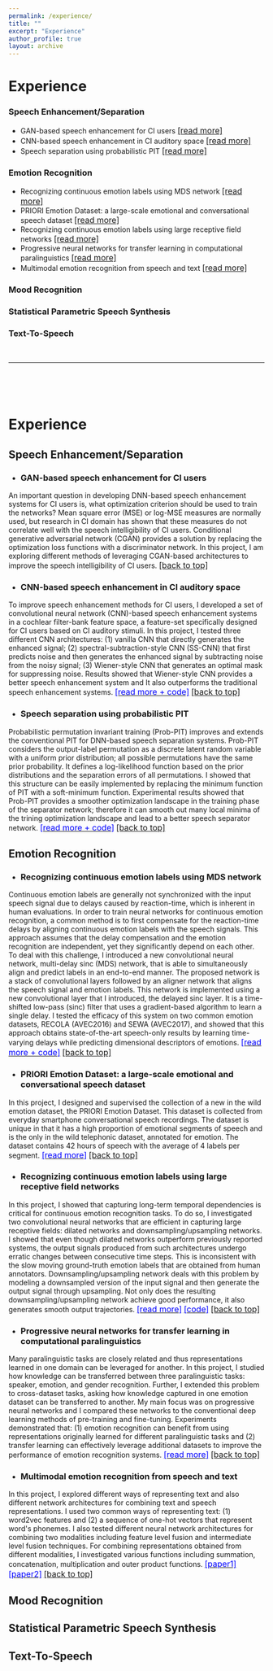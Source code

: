 ```yaml
---
permalink: /experience/
title: ""
excerpt: "Experience"
author_profile: true
layout: archive
---
```

<a name="top"></a>
# Experience

### Speech Enhancement/Separation

* GAN-based speech enhancement for CI users <font size="-0.5"><span style="color:blue;"><a href="#gan-enhancement">[read more]</a></span></font>
* CNN-based speech enhancement in CI auditory space <font size="-0.5"><span style="color:blue;"><a href="#cnn-enhancement">[read more]</a></span></font>
* Speech separation using probabilistic PIT <font size="-0.5"><span style="color:blue;"><a href="#pit">[read more]</a></span></font>

### Emotion Recognition

* Recognizing continuous emotion labels using MDS network <font size="-0.5"><span style="color:blue;"><a href="#mds-net">[read more]</a></span></font>
* PRIORI Emotion Dataset: a large-scale emotional and conversational speech dataset <font size="-0.5"><span style="color:blue;"><a href="#priori-emd">[read more]</a></span></font>
* Recognizing continuous emotion labels using large receptive field networks <font size="-0.5"><span style="color:blue;"><a href="#lr-nets">[read more]</a></span></font>
* Progressive neural networks for transfer learning in computational paralinguistics <font size="-0.5"><span style="color:blue;"><a href="#pnn">[read more]</a></span></font>
* Multimodal emotion recognition from speech and text <font size="-0.5"><span style="color:blue;"><a href="#multimodal">[read more]</a></span></font>

### Mood Recognition

### Statistical Parametric Speech Synthesis

### Text-To-Speech

<br />

---

<br />
<br />
<br />

# Experience

Speech Enhancement/Separation
-----------------------------

<a name="gan-enhancement"></a>
* ### GAN-based speech enhancement for CI users
An important question in developing DNN-based speech enhancement systems for CI users is, what optimization criterion should be used to train the networks? Mean square error (MSE) or log-MSE measures are normally used, but research in CI domain has shown that these measures do not correlate well with the speech intelligibility of CI users. Conditional generative adversarial network (CGAN) provides a solution by replacing the optimization loss functions with a discriminator network. In this project, I am exploring different methods of leveraging CGAN-based architectures to improve the speech intelligibility of CI users. <font size="-0.5"><span style="color:green;"><a href="#top">[back to top]</a></span></font>

<a name="cnn-enhancement"></a>
* ### CNN-based speech enhancement in CI auditory space
To improve speech enhancement methods for CI users, I developed a set of convolutional neural network (CNN)-based speech enhancement systems in a cochlear filter-bank feature space, a feature-set specifically designed for CI users based on CI auditory stimuli. In this project, I tested three different CNN architectures: (1) vanilla CNN that directly generates the enhanced signal; (2) spectral-subtraction-style CNN (SS-CNN) that first predicts noise and then generates the enhanced signal by subtracting noise from the noisy signal; (3) Wiener-style CNN that generates an optimal mask for suppressing noise. Results showed that Wiener-style CNN provides a better speech enhancement system and It also outperforms the traditional speech enhancement systems. [<font size="-0.5"><span style="color:blue;">[read more + code]</span></font>](https://github.com/soheil-khorram/DNN-based-speech-enhancement) <font size="-0.5"><span style="color:green;"><a href="#top">[back to top]</a></span></font>

<a name="pit"></a>
* ### Speech separation using probabilistic PIT
Probabilistic permutation invariant training (Prob-PIT) improves and extends the conventional PIT for DNN-based speech separation systems. Prob-PIT considers the output-label permutation as a discrete latent random variable with a uniform prior distribution; all possible permutations have the same prior probability. It defines a log-likelihood function based on the prior distributions and the separation errors of all permutations. I showed that this structure can be easily implemented by replacing the minimum function of PIT with a soft-minimum function. Experimental results showed that Prob-PIT provides a smoother optimization landscape in the training phase of the separator network; therefore it can smooth out many local minima of the trining optimization landscape and lead to a better speech separator network. [<font size="-0.5"><span style="color:blue;">[read more + code]</span></font>](https://github.com/soheil-khorram/Prob-PIT) <font size="-0.5"><span style="color:green;"><a href="#top">[back to top]</a></span></font>

Emotion Recognition
-----------------------------

<a name="mds-net"></a>
* ### Recognizing continuous emotion labels using MDS network
Continuous emotion labels are generally not synchronized with the input speech signal due to delays caused by reaction-time, which is inherent in human evaluations. In order to train neural networks for continuous emotion recognition, a common method is to first compensate for the reaction-time delays by aligning continuous emotion labels with the speech signals. This approach assumes that the delay compensation and the emotion recognition are independent, yet they significantly depend on each other. To deal with this challenge, I introduced a new convolutional neural network, multi-delay sinc (MDS) network, that is able to simultaneously align and predict labels in an end-to-end manner. The proposed network is a stack of convolutional layers followed by an aligner network that aligns the speech signal and emotion labels. This network is implemented using a new convolutional layer that I introduced, the delayed sinc layer. It is a time-shifted low-pass (sinc) filter that uses a gradient-based algorithm to learn a single delay. I tested the efficacy of this system on two common emotion datasets, RECOLA (AVEC2016) and SEWA (AVEC2017), and showed that this approach obtains state-of-the-art speech-only results by learning time-varying delays while predicting dimensional descriptors of emotions. [<font size="-0.5"><span style="color:blue;">[read more + code]</span></font>](https://github.com/soheil-khorram/MDS-network) <font size="-0.5"><span style="color:green;"><a href="#top">[back to top]</a></span></font>

<a name="priori-emd"></a>
* ### PRIORI Emotion Dataset: a large-scale emotional and conversational speech dataset
In this project, I designed and supervised the collection of a new in the wild emotion dataset, the PRIORI Emotion Dataset. This dataset is collected from everyday smartphone conversational speech recordings. The dataset is unique in that it has a high proportion of emotional segments of speech and is the only in the wild telephonic dataset, annotated for emotion. The dataset contains 42 hours of speech with the average of 4 labels per segment. [<font size="-0.5"><span style="color:blue;">[read more]</span></font>](BPD_Emotion.pdf) <font size="-0.5"><span style="color:green;"><a href="#top">[back to top]</a></span></font>

<a name="lr-nets"></a>
* ### Recognizing continuous emotion labels using large receptive field networks
In this project, I showed that capturing long-term temporal dependencies is critical for continuous emotion recognition tasks. To do so, I investigated two convolutional neural networks that are efficient in capturing large receptive fields: dilated networks and downsampling/upsampling networks. I showed that even though dilated networks outperform previously reported systems, the output signals produced from such architectures undergo erratic changes between consecutive time steps. This is inconsistent with the slow moving ground-truth emotion labels that are obtained from human annotators. Downsampling/upsampling network deals with this problem by modeling a downsampled version of the input signal and then generate the output signal through upsampling. Not only does the resulting downsampling/upsampling network achieve good performance, it also generates smooth output trajectories. [<font size="-0.5"><span style="color:blue;">[read more]</span></font>](capturing-long-term.pdf) [<font size="-0.5"><span style="color:blue;">[code]</span></font>](https://github.com/soheil-khorram/neural-network) <font size="-0.5"><span style="color:green;"><a href="#top">[back to top]</a></span></font>

<a name="pnn"></a>
* ### Progressive neural networks for transfer learning in computational paralinguistics
Many paralinguistic tasks are closely related and thus representations learned in one domain can be leveraged for another. In this project, I studied how knowledge can be transferred between three paralinguistic tasks: speaker, emotion, and gender recognition. Further, I extended this problem to cross-dataset tasks, asking how knowledge captured in one emotion dataset can be transferred to another. My main focus was on progressive neural networks and I compared these networks to the conventional deep learning methods of pre-training and fine-tuning. Experiments demonstrated that: (1) emotion recognition can benefit from using representations originally learned for different paralinguistic tasks and (2) transfer learning can effectively leverage additional datasets to improve the performance of emotion recognition systems. [<font size="-0.5"><span style="color:blue;">[read more]</span></font>](progressive.pdf) <font size="-0.5"><span style="color:green;"><a href="#top">[back to top]</a></span></font>

<a name="multimodal"></a>
* ### Multimodal emotion recognition from speech and text
In this project, I explored different ways of representing text and also different network architectures for combining text and speech representations. I used two common ways of representing text: (1) word2vec features and (2) a sequence of one-hot vectors that represent word's phonemes. I also tested different neural network architectures for combining two modalities including feature level fusion and intermediate level fusion techniques. For combining representations obtained from different modalities, I investigated various functions including summation, concatenation, multiplication and outer product functions.
[<font size="-0.5"><span style="color:blue;">[paper1]</span></font>](exploiting_acoustic_and_lexical_properties.pdf) [<font size="-0.5"><span style="color:blue;">[paper2]</span></font>](pooling.pdf) <font size="-0.5"><span style="color:green;"><a href="#top">[back to top]</a></span></font>

Mood Recognition
----------------


Statistical Parametric Speech Synthesis
---------------------------------------


Text-To-Speech
---------------------------------------
